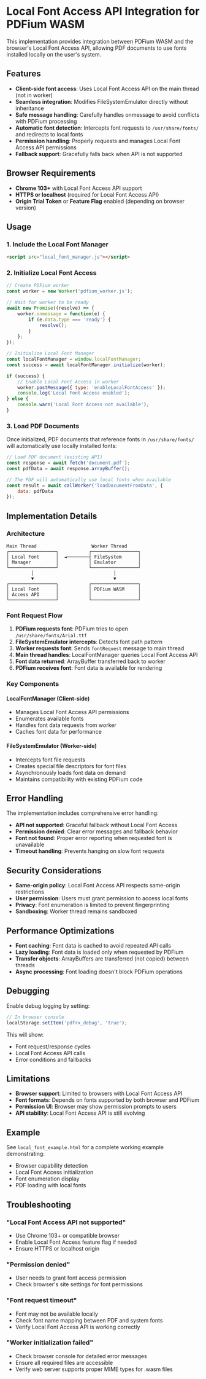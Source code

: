# Local Font Access API Integration for PDFium WASM

This implementation provides integration between PDFium WASM and the browser's Local Font Access API, allowing PDF documents to use fonts installed locally on the user's system.

## Features

- **Client-side font access**: Uses Local Font Access API on the main thread (not in worker)
- **Seamless integration**: Modifies FileSystemEmulator directly without inheritance
- **Safe message handling**: Carefully handles onmessage to avoid conflicts with PDFium processing
- **Automatic font detection**: Intercepts font requests to `/usr/share/fonts/` and redirects to local fonts
- **Permission handling**: Properly requests and manages Local Font Access API permissions
- **Fallback support**: Gracefully falls back when API is not supported

## Browser Requirements

- **Chrome 103+** with Local Font Access API support
- **HTTPS or localhost** (required for Local Font Access API)
- **Origin Trial Token** or **Feature Flag** enabled (depending on browser version)

## Usage

### 1. Include the Local Font Manager

```html
<script src="local_font_manager.js"></script>
```

### 2. Initialize Local Font Access

```javascript
// Create PDFium worker
const worker = new Worker('pdfium_worker.js');

// Wait for worker to be ready
await new Promise((resolve) => {
    worker.onmessage = function(e) {
        if (e.data.type === 'ready') {
            resolve();
        }
    };
});

// Initialize Local Font Manager
const localFontManager = window.localFontManager;
const success = await localFontManager.initialize(worker);

if (success) {
    // Enable Local Font Access in worker
    worker.postMessage({ type: 'enableLocalFontAccess' });
    console.log('Local Font Access enabled');
} else {
    console.warn('Local Font Access not available');
}
```

### 3. Load PDF Documents

Once initialized, PDF documents that reference fonts in `/usr/share/fonts/` will automatically use locally installed fonts:

```javascript
// Load PDF document (existing API)
const response = await fetch('document.pdf');
const pdfData = await response.arrayBuffer();

// The PDF will automatically use local fonts when available
const result = await callWorker('loadDocumentFromData', {
    data: pdfData
});
```

## Implementation Details

### Architecture

```
Main Thread                    Worker Thread
┌─────────────────┐           ┌─────────────────┐
│ Local Font      │  ◄────────┤ FileSystem      │
│ Manager         │           │ Emulator        │
└─────────────────┘           └─────────────────┘
         │                             │
         ▼                             ▼
┌─────────────────┐           ┌─────────────────┐
│ Local Font      │           │ PDFium WASM     │
│ Access API      │           │                 │
└─────────────────┘           └─────────────────┘
```

### Font Request Flow

1. **PDFium requests font**: PDFium tries to open `/usr/share/fonts/Arial.ttf`
2. **FileSystemEmulator intercepts**: Detects font path pattern
3. **Worker requests font**: Sends `fontRequest` message to main thread
4. **Main thread handles**: LocalFontManager queries Local Font Access API
5. **Font data returned**: ArrayBuffer transferred back to worker
6. **PDFium receives font**: Font data is available for rendering

### Key Components

#### LocalFontManager (Client-side)
- Manages Local Font Access API permissions
- Enumerates available fonts
- Handles font data requests from worker
- Caches font data for performance

#### FileSystemEmulator (Worker-side)
- Intercepts font file requests
- Creates special file descriptors for font files
- Asynchronously loads font data on demand
- Maintains compatibility with existing PDFium code

## Error Handling

The implementation includes comprehensive error handling:

- **API not supported**: Graceful fallback without Local Font Access
- **Permission denied**: Clear error messages and fallback behavior
- **Font not found**: Proper error reporting when requested font is unavailable
- **Timeout handling**: Prevents hanging on slow font requests

## Security Considerations

- **Same-origin policy**: Local Font Access API respects same-origin restrictions
- **User permission**: Users must grant permission to access local fonts
- **Privacy**: Font enumeration is limited to prevent fingerprinting
- **Sandboxing**: Worker thread remains sandboxed

## Performance Optimizations

- **Font caching**: Font data is cached to avoid repeated API calls
- **Lazy loading**: Font data is loaded only when requested by PDFium
- **Transfer objects**: ArrayBuffers are transferred (not copied) between threads
- **Async processing**: Font loading doesn't block PDFium operations

## Debugging

Enable debug logging by setting:

```javascript
// In browser console
localStorage.setItem('pdfrx_debug', 'true');
```

This will show:
- Font request/response cycles
- Local Font Access API calls
- Error conditions and fallbacks

## Limitations

- **Browser support**: Limited to browsers with Local Font Access API
- **Font formats**: Depends on fonts supported by both browser and PDFium
- **Permission UI**: Browser may show permission prompts to users
- **API stability**: Local Font Access API is still evolving

## Example

See `local_font_example.html` for a complete working example demonstrating:
- Browser capability detection
- Local Font Access initialization
- Font enumeration display
- PDF loading with local fonts

## Troubleshooting

### "Local Font Access API not supported"
- Use Chrome 103+ or compatible browser
- Enable Local Font Access feature flag if needed
- Ensure HTTPS or localhost origin

### "Permission denied"
- User needs to grant font access permission
- Check browser's site settings for font permissions

### "Font request timeout"
- Font may not be available locally
- Check font name mapping between PDF and system fonts
- Verify Local Font Access API is working correctly

### "Worker initialization failed"
- Check browser console for detailed error messages
- Ensure all required files are accessible
- Verify web server supports proper MIME types for .wasm files